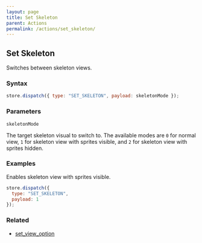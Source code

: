 ```yaml
---
layout: page
title: Set Skeleton
parent: Actions
permalink: /actions/set_skeleton/
---
```


## Set Skeleton

Switches between skeleton views.

### Syntax

```js
store.dispatch({ type: "SET_SKELETON", payload: skeletonMode });
```

### Parameters

`skeletonMode`

The target skeleton visual to switch to. The available modes are `0` for normal view, `1` for skeleton view with sprites visible, and `2` for skeleton view with sprites hidden.

### Examples

Enables skeleton view with sprites visible.

```js
store.dispatch({
  type: "SET_SKELETON",
  payload: 1
});
```

### Related

- [set_view_option](./set_view_option.md)

